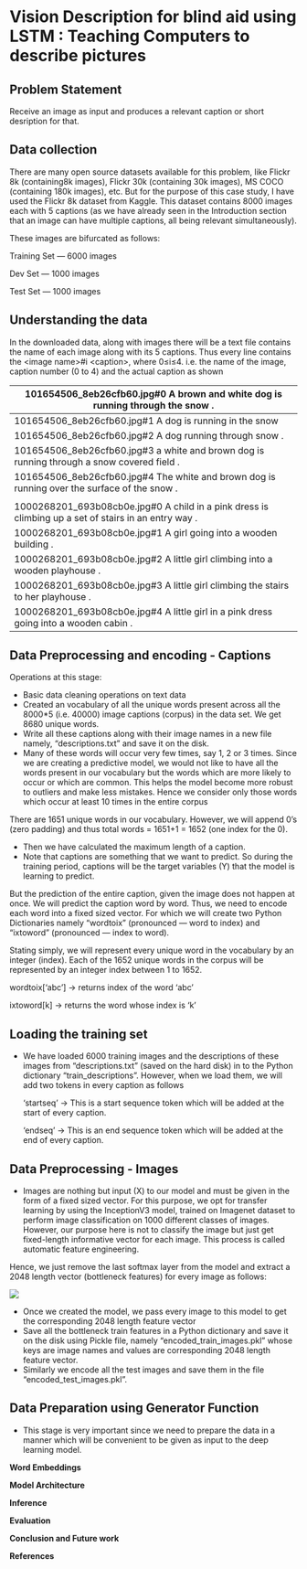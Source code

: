 # Vision Description for blind aid using LSTM : Teaching Computers to describe pictures

## Problem Statement

Receive an image as input and produces a relevant caption or short desription for that.

## Data collection

There are many open source datasets available for this problem, like Flickr 8k (containing8k images), Flickr 30k (containing 30k images), MS COCO (containing 180k images), etc. But for the purpose of this case study, I have used the Flickr 8k dataset from Kaggle. This dataset contains 8000 images each with 5 captions (as we have already seen in the Introduction section that an image can have multiple captions, all being relevant simultaneously).

These images are bifurcated as follows:

Training Set — 6000 images

Dev Set — 1000 images

Test Set — 1000 images

## Understanding the data

In the downloaded data, along with images there will be a text file contains the name of each image along with its 5 captions. Thus every line contains the \<image name\>\#i \<caption\>, where 0≤i≤4. i.e. the name of the image, caption number (0 to 4) and the actual caption as shown

| 101654506_8eb26cfb60.jpg\#0 A brown and white dog is running through the snow .                       |
|-------------------------------------------------------------------------------------------------------|
| 101654506_8eb26cfb60.jpg\#1 A dog is running in the snow                                              |
| 101654506_8eb26cfb60.jpg\#2 A dog running through snow .                                              |
| 101654506_8eb26cfb60.jpg\#3 a white and brown dog is running through a snow covered field .           |
| 101654506_8eb26cfb60.jpg\#4 The white and brown dog is running over the surface of the snow .         |
|                                                                                                       |
| 1000268201_693b08cb0e.jpg\#0 A child in a pink dress is climbing up a set of stairs in an entry way . |
| 1000268201_693b08cb0e.jpg\#1 A girl going into a wooden building .                                    |
| 1000268201_693b08cb0e.jpg\#2 A little girl climbing into a wooden playhouse .                         |
| 1000268201_693b08cb0e.jpg\#3 A little girl climbing the stairs to her playhouse .                     |
| 1000268201_693b08cb0e.jpg\#4 A little girl in a pink dress going into a wooden cabin .                |

## Data Preprocessing and encoding - Captions

Operations at this stage:

-   Basic data cleaning operations on text data
-   Created an vocabulary of all the unique words present across all the 8000\*5 (i.e. 40000) image captions (corpus) in the data set. We get 8680 unique words.
-   Write all these captions along with their image names in a new file namely, “descriptions.txt” and save it on the disk.
-   Many of these words will occur very few times, say 1, 2 or 3 times. Since we are creating a predictive model, we would not like to have all the words present in our vocabulary but the words which are more likely to occur or which are common. This helps the model become more robust to outliers and make less mistakes. Hence we consider only those words which occur at least 10 times in the entire corpus

There are 1651 unique words in our vocabulary. However, we will append 0’s (zero padding) and thus total words = 1651+1 = 1652 (one index for the 0).

-   Then we have calculated the maximum length of a caption.
-   Note that captions are something that we want to predict. So during the training period, captions will be the target variables (Y) that the model is learning to predict.

But the prediction of the entire caption, given the image does not happen at once. We will predict the caption word by word. Thus, we need to encode each word into a fixed sized vector. For which we will create two Python Dictionaries namely “wordtoix” (pronounced — word to index) and “ixtoword” (pronounced — index to word).

Stating simply, we will represent every unique word in the vocabulary by an integer (index). Each of the 1652 unique words in the corpus will be represented by an integer index between 1 to 1652.

wordtoix[‘abc’] -\> returns index of the word ‘abc’

ixtoword[k] -\> returns the word whose index is ‘k’

## Loading the training set

-   We have loaded 6000 training images and the descriptions of these images from “descriptions.txt” (saved on the hard disk) in to the Python dictionary “train_descriptions”. However, when we load them, we will add two tokens in every caption as follows

    ‘startseq’ -\> This is a start sequence token which will be added at the start of every caption.

    ‘endseq’ -\> This is an end sequence token which will be added at the end of every caption.

## Data Preprocessing - Images

-   Images are nothing but input (X) to our model and must be given in the form of a fixed sized vector. For this purpose, we opt for transfer learning by using the InceptionV3 model, trained on Imagenet dataset to perform image classification on 1000 different classes of images. However, our purpose here is not to classify the image but just get fixed-length informative vector for each image. This process is called automatic feature engineering.

Hence, we just remove the last softmax layer from the model and extract a 2048 length vector (bottleneck features) for every image as follows:

![](media/3e1887aac238c6673ff64ef3cba36f40.png)

-   Once we created the model, we pass every image to this model to get the corresponding 2048 length feature vector
-   Save all the bottleneck train features in a Python dictionary and save it on the disk using Pickle file, namely “encoded_train_images.pkl” whose keys are image names and values are corresponding 2048 length feature vector.
-   Similarly we encode all the test images and save them in the file “encoded_test_images.pkl”.

## Data Preparation using Generator Function

-   This stage is very important since we need to prepare the data in a manner which will be convenient to be given as input to the deep learning model.

**Word Embeddings**

**Model Architecture**

**Inference**

**Evaluation**

**Conclusion and Future work**

**References**
